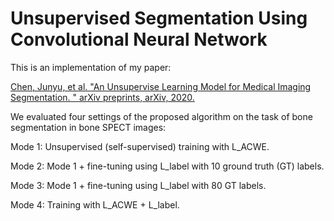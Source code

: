 # Unsupervised Segmentation Using Convolutional Neural Network

This is an implementation of my paper:

<a href="https://arxiv.org/abs/2001.10155">Chen, Junyu, et al. "An Unsupervise Learning Model for Medical Imaging Segmentation. " arXiv preprints, arXiv, 2020.</a>

We evaluated four settings of the proposed algorithm on the task of bone segmentation in bone SPECT images:

Mode 1: Unsupervised (self-supervised) training with L_ACWE.

Mode 2: Mode 1 + fine-tuning using L_label with 10 ground truth (GT) labels.

Mode 3: Mode 1 + fine-tuning using L_label with 80 GT labels.

Mode 4: Training with L_ACWE + L_label.
